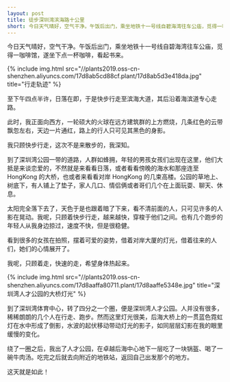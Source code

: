 ```yaml
---
layout: post
title: 徒步深圳湾滨海路十公里
short: 今日天气晴好，空气干净。午饭后出门，乘坐地铁十一号线自碧海湾往车公庙，觅得一咖啡馆，遂坐下点一杯咖啡，看起书来
---
```


今日天气晴好，空气干净。午饭后出门，乘坐地铁十一号线自碧海湾往车公庙，觅得一咖啡馆，遂坐下点一杯咖啡，看起书来。

{% include img.html src="//plants2019.oss-cn-shenzhen.aliyuncs.com/17d8ab5cd88cf.plant/17d8ab5d3e418da.jpg" title="行走轨迹" %}

至下午四点半许，日落在即，于是快步行走至滨海大道，其后沿着海滨道专心走路。

此时，我正面向西方，一轮硕大的火球在远方建筑群的上方燃烧，几条红色的云带飘忽左右，天边一片通红，路上的行人只可见其黑色的身影。

我只顾快步行走，这次不是来散步的，我深知。

到了深圳湾公园一带的道路，人群如蜂拥，年轻的男孩女孩们出现在这里，他们大抵是来谈恋爱的，不然就是来看看日落，或者看看傍晚的海水和那座连至 HongKong 的大桥，也或者来看看对岸 HongKong 的几束高楼。公园的草地上、树底下，有人铺上了垫子，家人几口、情侣俩或者哥们几个在上面玩耍、聊天、休息。

太阳完全落下去了，天色于是也跟着暗了下来，看不清前面的人，只可见许多的人影在晃动。我呢，只顾着快步行走，越来越快，穿梭于他们之间。也有几个跑步的年轻人从我身边掠过，速度不快，但是很稳健。

看到很多的女孩在拍照，摆着可爱的姿势，借着对岸大厦的灯光，借着往来的人们，她们的心情展开了。

我呢，只顾着走，快速的走，希望身体热起来。

{% include img.html src="//plants2019.oss-cn-shenzhen.aliyuncs.com/17d8aaffa80711.plant/17d8aaffe5348e.jpg" title="深圳湾人才公园的大桥灯光" %}

到了深圳湾体育中心，转了四分之一个圈，便是深圳湾人才公园。人并没有很多，稀稀朗朗的几个人在行走、跑步。然而这里灯光很美，后海大桥上的一贯蓝色霓虹灯在水中形成了倒影，水波的起伏移动带动灯光的影子，如同层层幻影在我的眼里缓慢的变化。

绕了一圈之后，我出了人才公园，在卓越后海中心地下一层吃了一块锅盔、喝了一碗牛肉汤。吃完之后就去向附近的地铁站，返回自己出发那个的地方。

这天就是如此！
